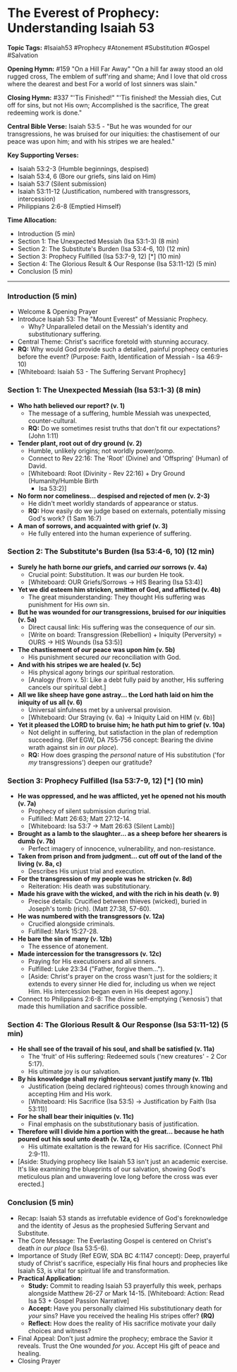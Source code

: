 # The Everest of Prophecy: Understanding Isaiah 53

**Topic Tags:** #Isaiah53 #Prophecy #Atonement #Substitution #Gospel #Salvation

**Opening Hymn:** #159 "On a Hill Far Away" "On a hill far away stood an old
rugged cross, The emblem of suff'ring and shame; And I love that old cross where
the dearest and best For a world of lost sinners was slain."

**Closing Hymn:** #337 "'Tis Finished!" "'Tis finished! the Messiah dies, Cut
off for sins, but not His own; Accomplished is the sacrifice, The great
redeeming work is done."

**Central Bible Verse:** Isaiah 53:5 - "But he was wounded for our
transgressions, he was bruised for our iniquities: the chastisement of our peace
was upon him; and with his stripes we are healed."

**Key Supporting Verses:**

- Isaiah 53:2-3 (Humble beginnings, despised)
- Isaiah 53:4, 6 (Bore our griefs, sins laid on Him)
- Isaiah 53:7 (Silent submission)
- Isaiah 53:11-12 (Justification, numbered with transgressors, intercession)
- Philippians 2:6-8 (Emptied Himself)

**Time Allocation:**

- Introduction (5 min)
- Section 1: The Unexpected Messiah (Isa 53:1-3) (8 min)
- Section 2: The Substitute's Burden (Isa 53:4-6, 10) (12 min)
- Section 3: Prophecy Fulfilled (Isa 53:7-9, 12) [*] (10 min)
- Section 4: The Glorious Result & Our Response (Isa 53:11-12) (5 min)
- Conclusion (5 min)

---

### Introduction (5 min)

- Welcome & Opening Prayer
- Introduce Isaiah 53: The "Mount Everest" of Messianic Prophecy.
  - Why? Unparalleled detail on the Messiah's identity and substitutionary
    suffering.
- Central Theme: Christ's sacrifice foretold with stunning accuracy.
- **RQ:** Why would God provide such a detailed, painful prophecy centuries
  before the event? (Purpose: Faith, Identification of Messiah - Isa 46:9-10)
- [Whiteboard: Isaiah 53 - The Suffering Servant Prophecy]

### Section 1: The Unexpected Messiah (Isa 53:1-3) (8 min)

- **Who hath believed our report? (v. 1)**
  - The message of a suffering, humble Messiah was unexpected, counter-cultural.
  - **RQ:** Do we sometimes resist truths that don't fit our expectations? (John
    1:11)
- **Tender plant, root out of dry ground (v. 2)**
  - Humble, unlikely origins; not worldly power/pomp.
  - Connect to Rev 22:16: The 'Root' (Divine) and 'Offspring' (Human) of David.
  - [Whiteboard: Root (Divinity - Rev 22:16) + Dry Ground (Humanity/Humble Birth
    - Isa 53:2)]
- **No form nor comeliness... despised and rejected of men (v. 2-3)**
  - He didn't meet worldly standards of appearance or status.
  - **RQ:** How easily do we judge based on externals, potentially missing God's
    work? (1 Sam 16:7)
- **A man of sorrows, and acquainted with grief (v. 3)**
  - He fully entered into the human experience of suffering.

### Section 2: The Substitute's Burden (Isa 53:4-6, 10) (12 min)

- **Surely he hath borne _our_ griefs, and carried _our_ sorrows (v. 4a)**
  - Crucial point: Substitution. It was _our_ burden He took.
  - [Whiteboard: OUR Griefs/Sorrows -> HIS Bearing (Isa 53:4)]
- **Yet we did esteem him stricken, smitten of God, and afflicted (v. 4b)**
  - The great misunderstanding: They thought His suffering was punishment for
    His _own_ sin.
- **But he was wounded for _our_ transgressions, bruised for _our_ iniquities
  (v. 5a)**
  - Direct causal link: His suffering was the consequence of _our_ sin.
  - [Write on board: Transgression (Rebellion) + Iniquity (Perversity) = OURS ->
    HIS Wounds (Isa 53:5)]
- **The chastisement of _our_ peace was upon him (v. 5b)**
  - His punishment secured _our_ reconciliation with God.
- **And with his stripes we are healed (v. 5c)**
  - His physical agony brings _our_ spiritual restoration.
  - [Analogy (from v. 5): Like a debt fully paid by another, His suffering
    cancels our spiritual debt.]
- **All we like sheep have gone astray... the Lord hath laid on him the iniquity
  of us all (v. 6)**
  - Universal sinfulness met by a universal provision.
  - [Whiteboard: Our Straying (v. 6a) -> Iniquity Laid on HIM (v. 6b)]
- **Yet it pleased the LORD to bruise him; he hath put him to grief (v. 10a)**
  - Not delight in suffering, but satisfaction in the plan of redemption
    succeeding. (Ref EGW, DA 755-756 concept: Bearing the divine wrath against
    sin _in our place_).
  - **RQ:** How does grasping the _personal_ nature of His substitution ('for
    _my_ transgressions') deepen our gratitude?

### Section 3: Prophecy Fulfilled (Isa 53:7-9, 12) [*] (10 min)

- **He was oppressed, and he was afflicted, yet he opened not his mouth (v.
  7a)**
  - Prophecy of silent submission during trial.
  - Fulfilled: Matt 26:63; Matt 27:12-14.
  - [Whiteboard: Isa 53:7 -> Matt 26:63 (Silent Lamb)]
- **Brought as a lamb to the slaughter... as a sheep before her shearers is dumb
  (v. 7b)**
  - Perfect imagery of innocence, vulnerability, and non-resistance.
- **Taken from prison and from judgment... cut off out of the land of the living
  (v. 8a, c)**
  - Describes His unjust trial and execution.
- **For the transgression of my people was he stricken (v. 8d)**
  - Reiteration: His death was substitutionary.
- **Made his grave with the wicked, and with the rich in his death (v. 9)**
  - Precise details: Crucified between thieves (wicked), buried in Joseph's tomb
    (rich). (Matt 27:38, 57-60).
- **He was numbered with the transgressors (v. 12a)**
  - Crucified alongside criminals.
  - Fulfilled: Mark 15:27-28.
- **He bare the sin of many (v. 12b)**
  - The essence of atonement.
- **Made intercession for the transgressors (v. 12c)**
  - Praying for His executioners and all sinners.
  - Fulfilled: Luke 23:34 ("Father, forgive them...").
  - [Aside: Christ's prayer on the cross wasn't just for the soldiers; it
    extends to every sinner He died for, including us when we reject Him. His
    intercession began even in His deepest agony.]
- Connect to Philippians 2:6-8: The divine self-emptying ('kenosis') that made
  this humiliation and sacrifice possible.

### Section 4: The Glorious Result & Our Response (Isa 53:11-12) (5 min)

- **He shall see of the travail of his soul, and shall be satisfied (v. 11a)**
  - The 'fruit' of His suffering: Redeemed souls ('new creatures' - 2 Cor 5:17).
  - His ultimate joy is our salvation.
- **By his knowledge shall my righteous servant justify many (v. 11b)**
  - Justification (being declared righteous) comes through knowing and accepting
    Him and His work.
  - [Whiteboard: His Sacrifice (Isa 53:5) -> Justification by Faith (Isa 53:11)]
- **For he shall bear their iniquities (v. 11c)**
  - Final emphasis on the substitutionary basis of justification.
- **Therefore will I divide him a portion with the great... because he hath
  poured out his soul unto death (v. 12a, c)**
  - His ultimate exaltation is the reward for His sacrifice. (Connect Phil
    2:9-11).
- [Aside: Studying prophecy like Isaiah 53 isn't just an academic exercise. It's
  like examining the blueprints of our salvation, showing God's meticulous plan
  and unwavering love long before the cross was ever erected.]

### Conclusion (5 min)

- Recap: Isaiah 53 stands as irrefutable evidence of God's foreknowledge and the
  identity of Jesus as the prophesied Suffering Servant and Substitute.
- The Core Message: The Everlasting Gospel is centered on Christ's death _in our
  place_ (Isa 53:5-6).
- Importance of Study (Ref EGW, SDA BC 4:1147 concept): Deep, prayerful study of
  Christ's sacrifice, especially His final hours and prophecies like Isaiah 53,
  is vital for spiritual life and transformation.
- **Practical Application:**
  - **Study:** Commit to reading Isaiah 53 prayerfully this week, perhaps
    alongside Matthew 26-27 or Mark 14-15. [Whiteboard: Action: Read Isa 53 +
    Gospel Passion Narrative]
  - **Accept:** Have you personally claimed His substitutionary death for _your_
    sins? Have you received the healing His stripes offer? **(RQ)**
  - **Reflect:** How does the reality of His sacrifice motivate your daily
    choices and witness?
- Final Appeal: Don't just admire the prophecy; embrace the Savior it reveals.
  Trust the One wounded _for you_. Accept His gift of peace and healing.
- Closing Prayer
